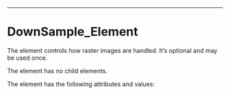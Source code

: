 

---

# DownSample_Element

The <DownSample> element controls how raster images are handled. It’s optional and may be used once.

The <DownSample> element has no child elements.

The <DownSample> element has the following attributes and values: